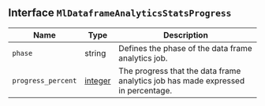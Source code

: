 ## Interface `MlDataframeAnalyticsStatsProgress`

| Name | Type | Description |
| - | - | - |
| `phase` | string | Defines the phase of the data frame analytics job. |
| `progress_percent` | [integer](./integer.md) | The progress that the data frame analytics job has made expressed in percentage. |
